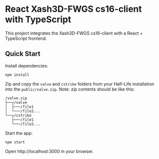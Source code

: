 # React Xash3D-FWGS cs16-client with TypeScript

This project integrates the Xash3D-FWGS cs16-client with a React + TypeScript frontend.

## Quick Start

Install dependencies:

```shell
npm install
```

Zip and copy the `valve` and `cstrike` folders from your Half-Life installation into the `public/valve.zip`.
Note: zip contents should be like this:
```shell
/valve.zip
├──┬/valve                  
│  ├───/file1           
│  └───/file2...  
└──┬/cstrike                  
   ├───/file1           
   └───/file2...  
```

Start the app:

```shell
npm start
```

Open http://localhost:3000 in your browser.